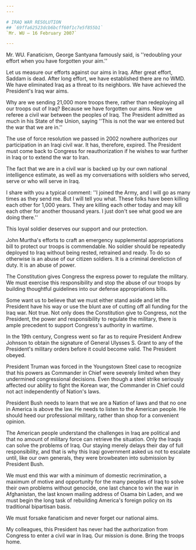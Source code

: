 ```yaml
---
---

# IRAQ WAR RESOLUTION
## `69ffa62523dcb6bcff60f1c7e5f855b1`
`Mr. WU — 16 February 2007`

---
```



Mr. WU. Fanaticism, George Santyana famously said, is ''redoubling 
your effort when you have forgotten your aim.''

Let us measure our efforts against our aims in Iraq. After great 
effort, Saddam is dead. After long effort, we have established there 
are no WMD. We have eliminated Iraq as a threat to its neighbors. We 
have achieved the President's Iraq war aims.

Why are we sending 21,000 more troops there, rather than redeploying 
all our troops out of Iraq? Because we have forgotten our aims. Now we 
referee a civil war between the peoples of Iraq. The President admitted 
as much in his State of the Union, saying ''This is not the war we 
entered but the war that we are in.''

The use of force resolution we passed in 2002 nowhere authorizes our 
participation in an Iraqi civil war. It has, therefore, expired. The 
President must come back to Congress for reauthorization if he wishes 
to war further in Iraq or to extend the war to Iran.

The fact that we are in a civil war is backed up by our own national 
intelligence estimate, as well as my conversations with soldiers who 
served, serve or who will serve in Iraq.

I share with you a typical comment: ''I joined the Army, and I will 
go as many times as they send me. But I will tell you what. These folks 
have been killing each other for 1,000 years. They are killing each 
other today and may kill each other for another thousand years. I just 
don't see what good we are doing there.''

This loyal soldier deserves our support and our protection.

John Murtha's efforts to craft an emergency supplemental 
appropriations bill to protect our troops is commendable. No soldier 
should be repeatedly deployed to Iraq without being rested, retrained 
and ready. To do so otherwise is an abuse of our citizen soldiers. It 
is a criminal dereliction of duty. It is an abuse of power.

The Constitution gives Congress the express power to regulate the 
military. We must exercise this responsibility and stop the abuse of 
our troops by building thoughtful guidelines into our defense 
appropriations bills.

Some want us to believe that we must either stand aside and let the 
President have his way or use the blunt axe of cutting off all funding 
for the Iraq war. Not true. Not only does the Constitution give to 
Congress, not the President, the power and responsibility to regulate 
the military, there is ample precedent to support Congress's authority 
in wartime.

In the 19th century, Congress went so far as to require President 
Andrew Johnson to obtain the signature of General Ulysses S. Grant to 
any of the President's military orders before it could become valid. 
The President obeyed.

President Truman was forced in the Youngstown Steel case to recognize 
that his powers as Commander in Chief were severely limited when they 
undermined congressional decisions. Even though a steel strike 
seriously affected our ability to fight the Korean war, the Commander 
in Chief could not act independently of Nation's laws.

President Bush needs to learn that we are a Nation of laws and that 
no one in America is above the law. He needs to listen to the American 
people. He should heed our professional military, rather than shop for 
a convenient opinion.

The American people understand the challenges in Iraq are political 
and that no amount of military force can retrieve the situation. Only 
the Iraqis can solve the problems of Iraq. Our staying merely delays 
their day of full responsibility, and that is why this Iraqi government 
asked us not to escalate until, like our own generals, they were 
browbeaten into submission by President Bush.

We must end this war with a minimum of domestic recrimination, a 
maximum of motive and opportunity for the many peoples of Iraq to solve 
their own problems without genocide, one last chance to win the war in 
Afghanistan, the last known mailing address of Osama bin Laden, and we 
must begin the long task of rebuilding America's foreign policy on its 
traditional bipartisan basis.

We must forsake fanaticism and never forget our national aims.

My colleagues, this President has never had the authorization from 
Congress to enter a civil war in Iraq. Our mission is done. Bring the 
troops home.